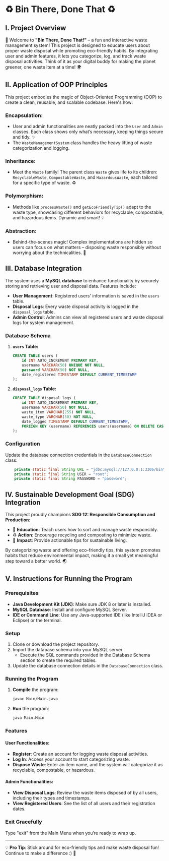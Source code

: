 # ♻️ Bin There, Done That ♻️

## I. Project Overview
🎉 Welcome to **"Bin There, Done That!"** – a fun and interactive waste management system! This project is designed to educate users about proper waste disposal while promoting eco-friendly habits. By integrating user and admin features, it lets you categorize, log, and track waste disposal activities. Think of it as your digital buddy for making the planet greener, one waste item at a time! 🌍

## II. Application of OOP Principles
This project embodies the magic of Object-Oriented Programming (OOP) to create a clean, reusable, and scalable codebase. Here's how:

### Encapsulation:

- User and admin functionalities are neatly packed into the `User` and `Admin` classes. Each class shows only what’s necessary, keeping things secure and tidy. ✨
- The `WasteManagementSystem` class handles the heavy lifting of waste categorization and logging.

### Inheritance:

- Meet the `Waste` family! The parent class `Waste` gives life to its children: `RecyclableWaste`, `CompostableWaste`, and `HazardousWaste`, each tailored for a specific type of waste. ♻️

### Polymorphism:

- Methods like `processWaste()` and `getEcoFriendlyTip()` adapt to the waste type, showcasing different behaviors for recyclable, compostable, and hazardous items. Dynamic and smart! 💡

### Abstraction:

- Behind-the-scenes magic! Complex implementations are hidden so users can focus on what matters – disposing waste responsibly without worrying about the technicalities. 🎩

## III. Database Integration
The system uses a **MySQL database** to enhance functionality by securely storing and retrieving user and disposal data. Features include:

- **User Management**: Registered users' information is saved in the `users` table.
- **Disposal Logs**: Every waste disposal activity is logged in the `disposal_logs` table.
- **Admin Control**: Admins can view all registered users and waste disposal logs for system management.

### Database Schema

1. **`users` Table:**
   ```sql
   CREATE TABLE users (
       id INT AUTO_INCREMENT PRIMARY KEY,
       username VARCHAR(50) UNIQUE NOT NULL,
       password VARCHAR(50) NOT NULL,
       date_registered TIMESTAMP DEFAULT CURRENT_TIMESTAMP
   );
   ```

2. **`disposal_logs` Table:**
   ```sql
   CREATE TABLE disposal_logs (
       id INT AUTO_INCREMENT PRIMARY KEY,
       username VARCHAR(50) NOT NULL,
       waste_item VARCHAR(255) NOT NULL,
       waste_type VARCHAR(50) NOT NULL,
       date_logged TIMESTAMP DEFAULT CURRENT_TIMESTAMP,
       FOREIGN KEY (username) REFERENCES users(username) ON DELETE CASCADE
   );
   ```

### Configuration
Update the database connection credentials in the `DatabaseConnection` class:
```java
    private static final String URL = "jdbc:mysql://127.0.0.1:3306/bintheredonethat"; 
    private static final String USER = "root";      
    private static final String PASSWORD = "password"; 
```

## IV. Sustainable Development Goal (SDG) Integration
This project proudly champions **SDG 12: Responsible Consumption and Production**:

- 🌿 **Education**: Teach users how to sort and manage waste responsibly.
- ♻️ **Action**: Encourage recycling and composting to minimize waste.
- 🌟 **Impact**: Provide actionable tips for sustainable living.

By categorizing waste and offering eco-friendly tips, this system promotes habits that reduce environmental impact, making it a small yet meaningful step toward a better world. 🌏

## V. Instructions for Running the Program

### Prerequisites

- **Java Development Kit (JDK)**: Make sure JDK 8 or later is installed.
- **MySQL Database**: Install and configure MySQL Server.
- **IDE or Command Line**: Use any Java-supported IDE (like IntelliJ IDEA or Eclipse) or the terminal.

### Setup

1. Clone or download the project repository.
2. Import the database schema into your MySQL server.
   - Execute the SQL commands provided in the Database Schema section to create the required tables.
3. Update the database connection details in the `DatabaseConnection` class.

### Running the Program

1. **Compile** the program:
   ```bash
   javac Main/Main.java
   ```
2. **Run** the program:
   ```bash
   java Main.Main
   ```

### Features

#### User Functionalities:

- **Register**: Create an account for logging waste disposal activities.
- **Log In**: Access your account to start categorizing waste.
- **Dispose Waste**: Enter an item name, and the system will categorize it as recyclable, compostable, or hazardous.

#### Admin Functionalities:

- **View Disposal Logs**: Review the waste items disposed of by all users, including their types and timestamps.
- **View Registered Users**: See the list of all users and their registration dates.

### Exit Gracefully

Type "exit" from the Main Menu when you’re ready to wrap up.

---

💡 **Pro Tip**: Stick around for eco-friendly tips and make waste disposal fun! Continue to make a difference :) 🌟
